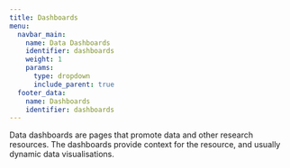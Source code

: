 ```yaml
---
title: Dashboards
menu:
  navbar_main:
    name: Data Dashboards
    identifier: dashboards
    weight: 1
    params:
      type: dropdown
      include_parent: true
  footer_data:
    name: Dashboards
    identifier: dashboards
---
```


Data dashboards are pages that promote data and other research resources. The dashboards provide context for the resource, and usually dynamic data visualisations.